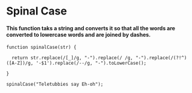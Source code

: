 # Spinal Case
#### This function taks a string and converts it so that all the words are converted to lowercase words and are joined by dashes.
```
function spinalCase(str) {

  return str.replace(/[_]/g, "-").replace(/ /g, "-").replace(/(?!^)([A-Z])/g, '-$1').replace(/--/g, "-").toLowerCase();
   
}

spinalCase("Teletubbies say Eh-oh");
```